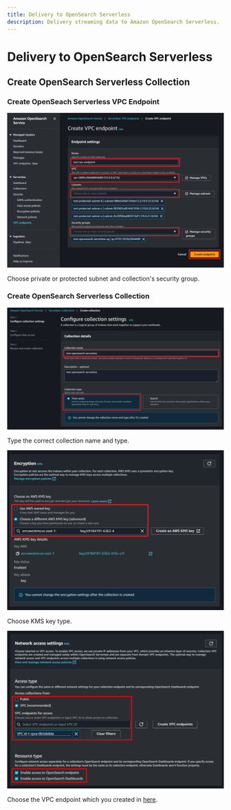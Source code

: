 ```yaml
---
title: Delivery to OpenSearch Serverless
description: Delivery streaming data to Amazon OpenSearch Serverless.
---
```


# Delivery to OpenSearch Serverless

## Create OpenSearch Serverless Collection

### Create OpenSeach Serverless VPC Endpoint

![Create OpenSearch Serverless VPC Endpoint in AWS Console](../../assets/images/firehose/delivery-to-opensearch-serverless/1.png)

Choose private or protected subnet and collection's security group.

### Create OpenSearch Serverless Collection

![Create OpenSearch Serverless Collection in AWS Console - Collection details](../../assets/images/firehose/delivery-to-opensearch-serverless/2.png)

Type the correct collection name and type.

![Create OpenSearch Serverless Collection in AWS Console - Encryption](../../assets/images/firehose/delivery-to-opensearch-serverless/3.png)

Choose KMS key type.

![Create OpenSearch Serverless Collection in AWS Console - Network access settings](../../assets/images/firehose/delivery-to-opensearch-serverless/4.png)

Choose the VPC endpoint which you created in [here](#create-openseach-serverless-vpc-endpoint).

